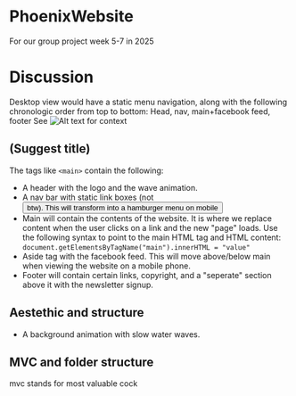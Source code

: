 # PhoenixWebsite
For our group project week 5-7 in 2025


# Discussion
Desktop view would have a static menu navigation, along with the following chronologic order from top to bottom: Head, nav, main+facebook feed, footer
See ![Alt text](image-link "Title") for context

## (Suggest title)
The tags like ``<main>`` contain the following:

- A header with the logo and the wave animation.
- A nav bar with static link boxes (not <button> btw). This will transform into a hamburger menu on mobile
- Main will contain the contents of the website. It is where we replace content when the user clicks on a link and the new "page" loads. Use the following syntax to point to the main HTML tag and HTML content: ```document.getElementsByTagName("main").innerHTML = "value"```
- Aside tag with the facebook feed. This will move above/below main when viewing the website on a mobile phone.
- Footer will contain certain links, copyright, and a "seperate" section above it with the newsletter signup.

## Aestethic and structure

- A background animation with slow water waves. 

## MVC and folder structure
mvc stands for most valuable cock 

